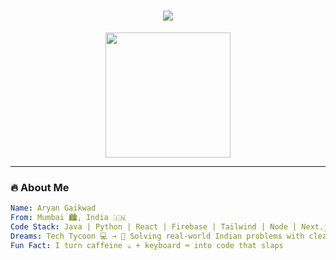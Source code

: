 <h1 align="center">
  <img src="https://readme-typing-svg.herokuapp.com?font=Fira+Code&weight=700&pause=1000&center=true&vCenter=true&width=435&lines=Hey%2C+I'm+Aryan+Gaikwad+%F0%9F%91%8A;Full-stack+Web+Dev+%7C+Cybersecurity+Nerd+%7C+Tech+Visionary" />
</h1>

<div align="center">
  <img src="https://media.giphy.com/media/3o7abKhOpu0NwenH3O/giphy.gif" width="200px" />
</div>

---

### 🔥 About Me
```yaml
Name: Aryan Gaikwad
From: Mumbai 🏙️, India 🇮🇳
Code Stack: Java | Python | React | Firebase | Tailwind | Node | Next.js | TypeScript | MongoDB
Dreams: Tech Tycoon 💻 → 🚀 Solving real-world Indian problems with clean code & chaos
Fun Fact: I turn caffeine ☕ + keyboard ⌨️ into code that slaps

